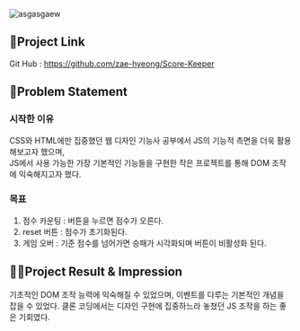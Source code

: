 ![asgasgaew](https://github.com/zae-hyeong/Score-Keeper/assets/58213558/45c20cf7-9eb4-47d5-9e00-e1caa7403c42)

## 🔗Project Link

Git Hub : https://github.com/zae-hyeong/Score-Keeper

## 🤔Problem Statement

### 시작한 이유
CSS와 HTML에만 집중했던 웹 디자인 기능사 공부에서 JS의 기능적 측면을 더욱 활용해보고자 했으며,<br/>
JS에서 사용 가능한 가장 기본적인 기능들을 구현한 작은 프로젝트를 통해 DOM 조작에 익숙해지고자 했다.

### 목표

<ol>
  <li>점수 카운팅 : 버튼을 누르면 점수가 오른다.</li>
  <li>reset 버튼 : 점수가 초기화된다.</li>
  <li>게임 오버 : 기준 점수를 넘어가면 승패가 시각화되며 버튼이 비활성화 된다.</li>
</ol>

## 🤷‍♂️Project Result & Impression

기초적인 DOM 조작 능력에 익숙해질 수 있었으며, 이벤트를 다루는 기본적인 개념을 잡을 수 있었다. 클론 코딩에서는 디자인 구현에 집중하느라 놓쳤던 JS 조작을 하는 좋은 기회였다.
